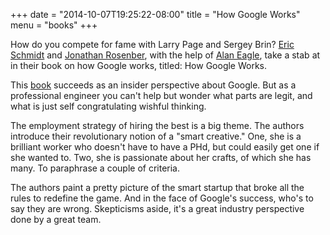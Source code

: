 +++
date = "2014-10-07T19:25:22-08:00"
title = "How Google Works"
menu = "books"
+++

How do you compete for fame with Larry Page and Sergey Brin?  [Eric Schmidt](https://en.wikipedia.org/wiki/Eric_Schmidt) and [Jonathan Rosenber](https://en.wikipedia.org/wiki/Jonathan_Rosenberg_(technologist)), with the help of [Alan Eagle](https://www.linkedin.com/in/alaneagle), take a stab at in their book on how Google works, titled: How Google Works.

This [book](http://www.amazon.com/How-Google-Works-Eric-Schmidt/dp/1455582344) succeeds as an insider perspective about Google.  But as a professional engineer you can't help but wonder what parts are legit, and what is just self congratulating wishful thinking.

The employment strategy of hiring the best is a big theme.  The authors introduce their revolutionary notion of a "smart creative."  One, she is a brilliant worker who doesn't have to have a PHd, but could easily get one if she wanted to.  Two, she is passionate about her crafts, of which she has many.  To paraphrase a couple of criteria.

The authors paint a pretty picture of the smart startup that broke all the rules to redefine the game.  And in the face of Google's success, who's to say they are wrong.  Skepticisms aside, it's a great industry perspective done by a great team.

